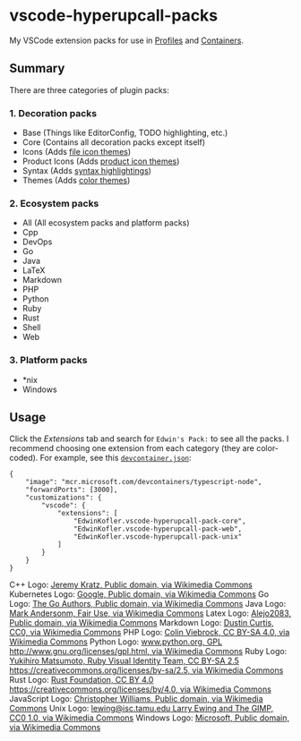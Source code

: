 # vscode-hyperupcall-packs

My VSCode extension packs for use in [Profiles](https://code.visualstudio.com/docs/editor/profiles) and [Containers](https://code.visualstudio.com/docs/devcontainers/containers).

## Summary

There are three categories of plugin packs:

### 1. Decoration packs

- Base (Things like EditorConfig, TODO highlighting, etc.)
- Core (Contains all decoration packs except itself)
- Icons (Adds [file icon themes](https://code.visualstudio.com/api/extension-guides/file-icon-theme))
- Product Icons (Adds [product icon themes](https://code.visualstudio.com/api/extension-guides/product-icon-theme))
- Syntax (Adds [syntax highlightings](https://code.visualstudio.com/api/language-extensions/syntax-highlight-guide))
- Themes (Adds [color themes](https://code.visualstudio.com/api/extension-guides/color-theme))

### 2. Ecosystem packs

- All (All ecosystem packs and platform packs)
- Cpp
- DevOps
- Go
- Java
- LaTeX
- Markdown
- PHP
- Python
- Ruby
- Rust
- Shell
- Web

### 3. Platform packs

- \*nix
- Windows

## Usage

Click the _Extensions_ tab and search for `Edwin's Pack:` to see all the packs. I recommend choosing one extension from each category (they are color-coded). For example, see this [`devcontainer.json`](https://code.visualstudio.com/docs/devcontainers/containers):

```jsonc
{
	"image": "mcr.microsoft.com/devcontainers/typescript-node",
	"forwardPorts": [3000],
	"customizations": {
		"vscode": {
			"extensions": [
				"EdwinKofler.vscode-hyperupcall-pack-core",
				"EdwinKofler.vscode-hyperupcall-pack-web",
				"EdwinKofler.vscode-hyperupcall-pack-unix"
			]
		}
	}
}
```

C++ Logo: [Jeremy Kratz, Public domain, via Wikimedia Commons](https://commons.wikimedia.org/wiki/File:ISO_C%2B%2B_Logo.svg)
Kubernetes Logo: [Google, Public domain, via Wikimedia Commons](https://commons.wikimedia.org/wiki/File:Kubernetes_logo_without_workmark.svg)
Go Logo: [The Go Authors, Public domain, via Wikimedia Commons](https://commons.wikimedia.org/wiki/File:Go_Logo_Blue.svg)
Java Logo: [Mark Andersonm, Fair Use, via Wikimedia Commons](https://en.wikipedia.org/wiki/File:Java_programming_language_logo.svg)
Latex Logo: [Alejo2083, Public domain, via Wikimedia Commons](https://commons.wikimedia.org/wiki/File:TeX_logo.svg)
Markdown Logo: [Dustin Curtis, CC0, via Wikimedia Commons](https://commons.wikimedia.org/wiki/File:Markdown-mark.svg)
PHP Logo: [Colin Viebrock, CC BY-SA 4.0, via Wikimedia Commons](https://en.wikipedia.org/wiki/File:PHP-logo.svg)
Python Logo: [www.python.org, GPL <http://www.gnu.org/licenses/gpl.html>, via Wikimedia Commons](https://commons.wikimedia.org/wiki/File:Python-logo-notext.svg)
Ruby Logo: [Yukihiro Matsumoto, Ruby Visual Identity Team, CC BY-SA 2.5 <https://creativecommons.org/licenses/by-sa/2.5>, via Wikimedia Commons](https://commons.wikimedia.org/wiki/File:Ruby_logo.svg)
Rust Logo: [Rust Foundation, CC BY 4.0 <https://creativecommons.org/licenses/by/4.0>, via Wikimedia Commons](https://commons.wikimedia.org/wiki/File:Rust_programming_language_black_logo.svg)
JavaScript Logo: [Christopher Williams, Public domain, via Wikimedia Commons](https://commons.wikimedia.org/wiki/File:Unofficial_JavaScript_logo_2.svg)
Unix Logo: [lewing@isc.tamu.edu Larry Ewing and The GIMP, CC0 1.0, via Wikimedia Commons](https://en.wikipedia.org/wiki/File:Tux.svg)
Windows Logo: [Microsoft, Public domain, via Wikimedia Commons](https://commons.wikimedia.org/wiki/File:Windows_Logo_(1992-2001).svg)
